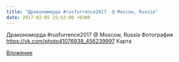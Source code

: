 ```yaml
---
title: "Дракономорда #rusfurrence2017  @ Moscow, Russia"
date: 2017-02-05 15:52:00 +0300
---
```


Дракономорда #rusfurrence2017  @ Moscow, Russia
Фотография
https://vk.com/photo41076938_456239997
Карта

[Вложение](https://vk.com/photo41076938_456239997)
